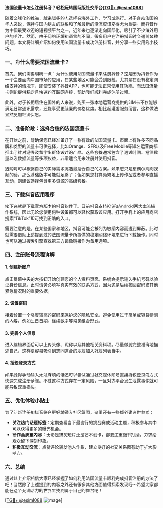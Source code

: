 **法国流量卡怎么注册抖音？轻松玩转国际版社交平台[[TG💪+ @esim1088](https://t.me/s/esim1088)]**

随着全球化的推进，越来越多的人选择在海外工作、学习或旅行。对于身处法国的华人来说，保持与国内朋友的联系和了解最新的潮流资讯变得尤为重要。而抖音作为中国最受欢迎的短视频平台之一，近年来也逐渐走向国际化，吸引了不少海外用户的关注。然而，由于网络环境和语言的不同，很多用户在注册抖音时会遇到各种问题。本文将详细介绍如何使用法国流量卡成功注册抖音，并分享一些实用的小技巧。

### 一、为什么需要法国流量卡？

首先，我们需要明确一点：为什么使用法国流量卡来注册抖音？这是因为抖音作为一个主要面向中国市场的应用，在某些地区可能会受到限制。尤其是在没有稳定网络支持的情况下，即使安装了抖音APP，也可能无法正常使用其功能。而法国流量卡则能提供稳定且快速的互联网连接，帮助我们顺利完成注册过程。

此外，对于长期居住在国外的人来说，购买一张本地运营商提供的SIM卡不仅能够满足日常通讯需求，还能享受更低廉的价格优势。相比起漫游服务而言，这种做法显然更加经济实惠。

### 二、准备阶段：选择合适的法国流量卡

在开始之前，请确保您已经准备好了一张有效的法国流量卡。市面上有许多不同品牌和类型的流量卡可供选择，比如Orange、SFR以及Free Mobile等知名运营商都推出了针对游客及留学生群体设计的产品。这些套餐通常包含了通话时间、短信数量以及数据流量等多项权益，非常适合用来注册并使用抖音。

选购时可以根据自己的实际需求挑选最适合自己的方案。如果您只是想偶尔刷刷视频的话，那么基础版本可能就足够了；但如果您打算频繁地上传作品或者参与直播互动，则建议选择包含更多资源的高级套餐。

### 三、下载抖音应用程序

接下来就是下载官方版本的抖音软件了。目前抖音支持iOS和Android两大主流操作系统，因此无论您使用何种设备都可以轻松获取该应用。打开手机上的应用商店搜索“TikTok”即可找到正确的入口。

需要注意的是，在某些国家和地区，抖音可能会被列为敏感内容而遭到屏蔽。此时就需要借助上述提到过的法国流量卡所提供的稳定网络环境来进行下载操作。同时也可以通过搜索引擎查找第三方镜像链接作为备用选项。

### 四、注册账号流程详解

#### 1. 创建新账户
点击屏幕中央的大按钮开始创建您的个人资料页面。系统会提示输入手机号码以验证身份信息。此时请务必填写真实有效的联系方式，因为这是后续找回密码或其他紧急情况时的重要依据。

#### 2. 设置密码
接着设置一个强度较高的密码来保护您的隐私安全。避免使用过于简单或容易猜测的内容，例如生日日期、连续数字等常见组合形式。

#### 3. 完善个人信息
进入编辑界面后可以上传头像、昵称以及其他相关资料项。尽量做到完整准确地描述自己，这样更容易吸引到志同道合的朋友加入好友列表当中。

#### 4. 授权登录方式
如果觉得手动输入太过麻烦的话还可以尝试通过社交媒体账号直接授权登录的方式快速完成注册步骤。不过这种方式存在一定风险，一旦对方平台发生泄露事件就可能导致双重损失。

### 五、优化体验小贴士

为了让新注册的抖音账户更好地融入社区氛围，这里还有一些额外建议供参考：

- **关注热门话题标签**：定期查看当下最流行的挑战赛或活动主题，积极参与其中可以获得更多的曝光机会。
- **制作高质量内容**：无论是搞笑短片还是艺术创作，都要注重细节打磨，力求给观众留下深刻印象。
- **积极互动交流**：点赞评论转发他人作品，建立良好的社交关系网有助于扩大影响力。

### 六、总结

通过以上介绍相信大家已经掌握了如何利用法国流量卡顺利完成抖音注册的方法了吧！当然除了上述提到的内容之外还有很多其他方面值得探索发现哦～希望大家都能在这个充满活力的世界里找到属于自己的舞台吧！

[[TG💪+ @esim1088](https://t.me/s/esim1088) ![Image](https://i.postimg.cc/4NQfJmqS/Snipaste-2025-05-13-00-14-12.png)]
